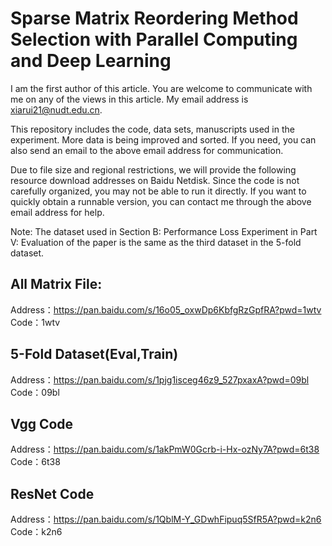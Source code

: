 # Sparse Matrix Reordering Method Selection with Parallel Computing and Deep Learning
I am the first author of this article. You are welcome to communicate with me on any of the views in this article. My email address is xiarui21@nudt.edu.cn.

This repository includes the code, data sets, manuscripts used in the experiment. More data is being improved and sorted. If you need, you can also send an email to the above email address for communication.

Due to file size and regional restrictions, we will provide the following resource download addresses on Baidu Netdisk. Since the code is not carefully organized, you may not be able to run it directly. If you want to quickly obtain a runnable version, you can contact me through the above email address for help.

Note: The dataset used in Section B: Performance Loss Experiment in Part V: Evaluation of the paper is the same as the third dataset in the 5-fold dataset.

## All Matrix File:

Address：https://pan.baidu.com/s/16o05_oxwDp6KbfgRzGpfRA?pwd=1wtv 
Code：1wtv

## 5-Fold Dataset(Eval,Train)

Address：https://pan.baidu.com/s/1pjg1isceg46z9_527pxaxA?pwd=09bl 
Code：09bl 

## Vgg Code

Address：https://pan.baidu.com/s/1akPmW0Gcrb-i-Hx-ozNy7A?pwd=6t38 
Code：6t38 

## ResNet Code

Address：https://pan.baidu.com/s/1QblM-Y_GDwhFipuq5SfR5A?pwd=k2n6 
Code：k2n6 
